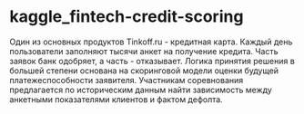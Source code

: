# kaggle_fintech-credit-scoring
Один из основных продуктов Tinkoff.ru - кредитная карта. Каждый день пользователи заполняют тысячи анкет на получение кредита. Часть заявок банк одобряет, а часть - отказывает. Логика принятия решения в большей степени основана на скоринговой модели оценки будущей платежеспособности заявителя.  Участникам соревнования предлагается по историческим данным найти зависимость между анкетными показателями клиентов и фактом дефолта.
